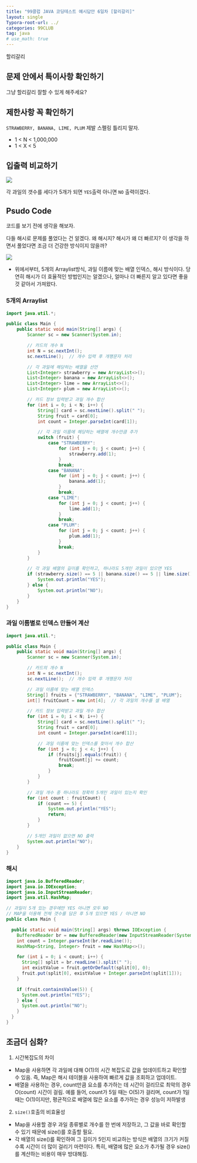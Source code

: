 ```yaml
---
title: "99클럽 JAVA 코딩테스트 예시답안 6일차 [할리갈리]"
layout: single
Typora-root-url: ../
categories: 99CLUB
tag: java
# use_math: true
---
```


할리갈리

## 문제 안에서 특이사항 확인하기

그냥 할리갈리 잘할 수 있게 해주세요?

## 제한사항 꼭 확인하기

`STRAWBERRY, BANANA, LIME, PLUM` 제발 스펠링 틀리지 말자.

- 1 < N < 1,000,000
- 1 < X < 5

## 입출력 비교하기

![]({{site.url}}/images/2025-01-20-java-daysix/io.png)

각 과일의 갯수를 세다가 5개가 되면 `YES`출력 아니면 `NO` 출력이겠다.

## Psudo Code

코드를 보기 전에 생각을 해보자.

다들 해시로 문제를 풀었다는 건 알겠다. 왜 해시지? 해시가 왜 더 빠르지? 이 생각을 하면서 풀었다면 조금 더 건강한 방식이지 않을까?

![]({{site.url}}/images/2025-01-20-java-daysix/compare.png)
- 위에서부터, 5개의 Arraylist방식, 과일 이름에 맞는 배열 인덱스, 해시 방식이다. 당연히 해시가 더 효율적인 방법인지는 알겠으나, 얼마나 더 빠른지 알고 있다면 좋을 것 같아서 가져왔다.

### 5개의 Arraylist
```java
import java.util.*;

public class Main {
    public static void main(String[] args) {
        Scanner sc = new Scanner(System.in);

        // 카드의 개수 N
        int N = sc.nextInt();
        sc.nextLine();  // 개수 입력 후 개행문자 처리

        // 각 과일에 해당하는 배열을 선언
        List<Integer> strawberry = new ArrayList<>();
        List<Integer> banana = new ArrayList<>();
        List<Integer> lime = new ArrayList<>();
        List<Integer> plum = new ArrayList<>();

        // 카드 정보 입력받고 과일 개수 합산
        for (int i = 0; i < N; i++) {
            String[] card = sc.nextLine().split(" ");
            String fruit = card[0];
            int count = Integer.parseInt(card[1]);

            // 각 과일 이름에 해당하는 배열에 개수만큼 추가
            switch (fruit) {
                case "STRAWBERRY":
                    for (int j = 0; j < count; j++) {
                        strawberry.add(1);
                    }
                    break;
                case "BANANA":
                    for (int j = 0; j < count; j++) {
                        banana.add(1);
                    }
                    break;
                case "LIME":
                    for (int j = 0; j < count; j++) {
                        lime.add(1);
                    }
                    break;
                case "PLUM":
                    for (int j = 0; j < count; j++) {
                        plum.add(1);
                    }
                    break;
            }
        }

        // 각 과일 배열의 길이를 확인하고, 하나라도 5개인 과일이 있으면 YES
        if (strawberry.size() == 5 || banana.size() == 5 || lime.size() == 5 || plum.size() == 5) {
            System.out.println("YES");
        } else {
            System.out.println("NO");
        }
    }
}

```

### 과일 이름별로 인덱스 만들어 계산
```java
import java.util.*;

public class Main {
    public static void main(String[] args) {
        Scanner sc = new Scanner(System.in);

        // 카드의 개수 N
        int N = sc.nextInt();
        sc.nextLine();  // 개수 입력 후 개행문자 처리

        // 과일 이름에 맞는 배열 인덱스
        String[] fruits = {"STRAWBERRY", "BANANA", "LIME", "PLUM"};
        int[] fruitCount = new int[4];  // 각 과일의 개수를 셀 배열

        // 카드 정보 입력받고 과일 개수 합산
        for (int i = 0; i < N; i++) {
            String[] card = sc.nextLine().split(" ");
            String fruit = card[0];
            int count = Integer.parseInt(card[1]);

            // 과일 이름에 맞는 인덱스를 찾아서 개수 합산
            for (int j = 0; j < 4; j++) {
                if (fruits[j].equals(fruit)) {
                    fruitCount[j] += count;
                    break;
                }
            }
        }

        // 과일 개수 중 하나라도 정확히 5개인 과일이 있는지 확인
        for (int count : fruitCount) {
            if (count == 5) {
                System.out.println("YES");
                return;
            }
        }

        // 5개인 과일이 없으면 NO 출력
        System.out.println("NO");
    }
}
```
### 해시
```java
import java.io.BufferedReader;
import java.io.IOException;
import java.io.InputStreamReader;
import java.util.HashMap;

// 과일이 5개 있는 경우에만 YES 아니면 모두 NO
// MAP을 이용해 전체 갯수를 담은 후 5개 있으면 YES / 아니면 NO
public class Main {

  public static void main(String[] args) throws IOException {
    BufferedReader br = new BufferedReader(new InputStreamReader(System.in));
    int count = Integer.parseInt(br.readLine());
    HashMap<String, Integer> fruit = new HashMap<>();

    for (int i = 0; i < count; i++) {
      String[] split = br.readLine().split(" ");
      int existValue = fruit.getOrDefault(split[0], 0);
      fruit.put(split[0], existValue + Integer.parseInt(split[1]));
    }

    if (fruit.containsValue(5)) {
      System.out.println("YES");
    } else {
      System.out.println("NO");
    }
  }
}
```

## 조금더 심화?

1. 시간복잡도의 차이
- Map을 사용하면 각 과일에 대해 O(1)의 시간 복잡도로 값을 업데이트하고 확인할 수 있음. 즉, Map은 해시 테이블을 사용하여 빠르게 값을 조회하고 업데이트.
- 배열을 사용하는 경우, count만큼 요소를 추가하는 데 시간이 걸리므로 최악의 경우 O(count) 시간이 걸림. 예를 들어, count가 5일 때는 O(5)가 걸리며, count가 1일 때는 O(1)이지만, 평균적으로 배열에 많은 요소를 추가하는 경우 성능이 저하발생

2. `size()`호출의 비효율성
- Map을 사용할 경우 과일 종류별로 개수를 한 번에 저장하고, 그 값을 바로 확인할 수 있기 때문에 size()를 호출할 필요.
- 각 배열의 size()를 확인하여 그 길이가 5인지 비교하는 방식은 배열의 크기가 커질수록 시간이 더 많이 걸리기 마련이다. 특히, 배열에 많은 요소가 추가될 경우 size()를 계산하는 비용이 매우 방대해짐.